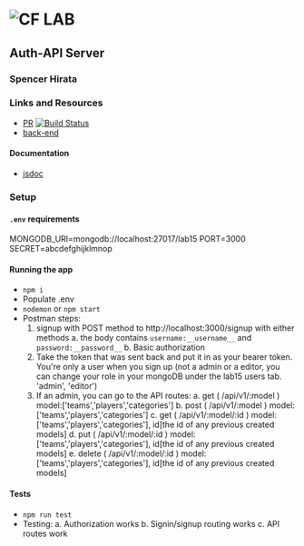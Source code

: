 ![CF](http://i.imgur.com/7v5ASc8.png) LAB
=================================================

## Auth-API Server

### Spencer Hirata

### Links and Resources
* [PR](https://github.com/shiratap/Auth-API-server/pull/1)
[![Build Status](https://travis-ci.com/shiratap/Auth-API-server.svg?branch=master)](https://travis-ci.com/shiratap/Auth-API-server)
* [back-end](https://arcane-scrubland-65783.herokuapp.com/)

#### Documentation
* [jsdoc](https://arcane-scrubland-65783.herokuapp.com/docs)

### Setup
#### `.env` requirements
MONGODB_URI=mongodb://localhost:27017/lab15
PORT=3000
SECRET=abcdefghijklmnop

#### Running the app
* `npm i`
* Populate .env
* `nodemon` or `npm start`
* Postman steps:
  1. signup with POST method to http://localhost:3000/signup with either methods
    a. the body contains `username:__username__` and `password:__password__`
    b. Basic authorization
  2. Take the token that was sent back and put it in as your bearer token. You're only a user when you sign up (not a admin or a editor, you can change your role in your mongoDB under the lab15 users tab. 'admin', 'editor')
  3. If an admin, you can go to the API routes:
    a. get ( /api/v1/:model ) model:['teams','players','categories']
    b. post ( /api/v1/:model ) model:['teams','players','categories']
    c. get ( /api/v1/:model/:id ) model:['teams','players','categories'], id[the id of any previous created models]
    d. put ( /api/v1/:model/:id ) model:['teams','players','categories'], id[the id of any previous created models]
    e. delete ( /api/v1/:model/:id ) model:['teams','players','categories'], id[the id of any previous created models]
  
#### Tests
* `npm run test`
* Testing:
  a. Authorization works
  b. Signin/signup routing works
  c. API routes work
